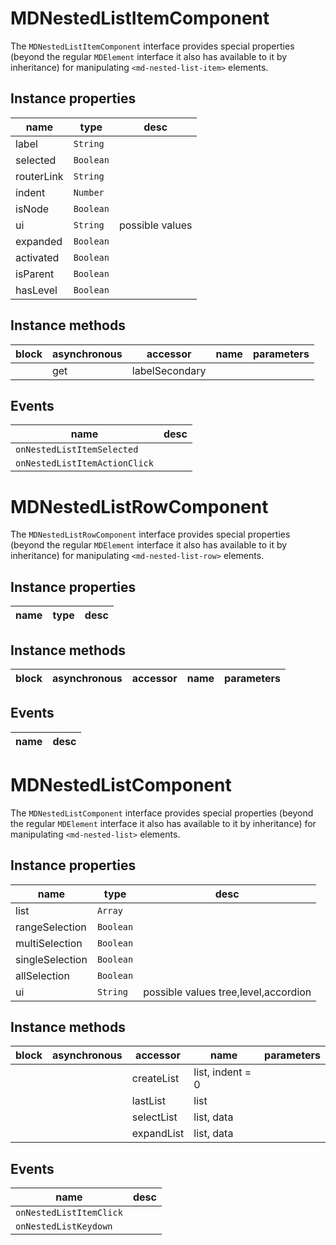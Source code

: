 # MDNestedListItemComponent
The `MDNestedListItemComponent` interface provides special properties (beyond the regular `MDElement` interface it also has available to it by inheritance) for manipulating `<md-nested-list-item>` elements.

## Instance properties

name|type|desc
---|---|---
label|`String`|
selected|`Boolean`|
routerLink|`String`|
indent|`Number`|
isNode|`Boolean`|
ui|`String`|possible values 
expanded|`Boolean`|
activated|`Boolean`|
isParent|`Boolean`|
hasLevel|`Boolean`|

## Instance methods

block| asynchronous | accessor| name| parameters
---| --- | ---| ---| ---
|  | get| labelSecondary| 

## Events

name|desc
---|---
`onNestedListItemSelected`|
`onNestedListItemActionClick`|
# MDNestedListRowComponent
The `MDNestedListRowComponent` interface provides special properties (beyond the regular `MDElement` interface it also has available to it by inheritance) for manipulating `<md-nested-list-row>` elements.

## Instance properties

name|type|desc
---|---|---

## Instance methods

block| asynchronous | accessor| name| parameters
---| --- | ---| ---| ---

## Events

name|desc
---|---
# MDNestedListComponent
The `MDNestedListComponent` interface provides special properties (beyond the regular `MDElement` interface it also has available to it by inheritance) for manipulating `<md-nested-list>` elements.

## Instance properties

name|type|desc
---|---|---
list|`Array`|
rangeSelection|`Boolean`|
multiSelection|`Boolean`|
singleSelection|`Boolean`|
allSelection|`Boolean`|
ui|`String`|possible values tree,level,accordion

## Instance methods

block| asynchronous | accessor| name| parameters
---| --- | ---| ---| ---
|  | | createList| list, indent = 0
|  | | lastList| list
|  | | selectList| list, data
|  | | expandList| list, data

## Events

name|desc
---|---
`onNestedListItemClick`|
`onNestedListKeydown`|
